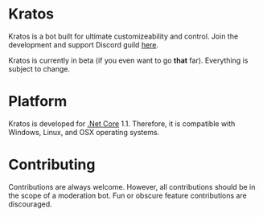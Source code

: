 # Kratos #
Kratos is a bot built for ultimate customizeability and control. Join the development and support Discord guild [here](https://discord.gg/VZHYnhY).

Kratos is currently in beta (if you even want to go **that** far). Everything is subject to change.
# Platform #
Kratos is developed for [.Net Core](https://www.microsoft.com/net/download/core#/runtime) 1.1. Therefore, it is compatible with Windows, Linux, and OSX operating systems.
# Contributing #
Contributions are always welcome. However, all contributions should be in the scope of a moderation bot. Fun or obscure feature contributions are discouraged.